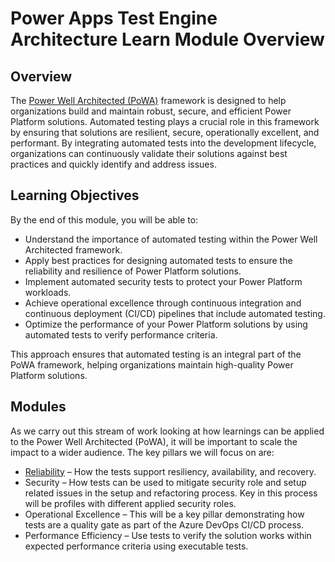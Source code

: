 # Power Apps Test Engine Architecture Learn Module Overview

## Overview
The [Power Well Architected (PoWA)](https://aka.ms/powa) framework is designed to help organizations build and maintain robust, secure, and efficient Power Platform solutions. Automated testing plays a crucial role in this framework by ensuring that solutions are resilient, secure, operationally excellent, and performant. By integrating automated tests into the development lifecycle, organizations can continuously validate their solutions against best practices and quickly identify and address issues.

## Learning Objectives
By the end of this module, you will be able to:

- Understand the importance of automated testing within the Power Well Architected framework.
- Apply best practices for designing automated tests to ensure the reliability and resilience of Power Platform solutions.
- Implement automated security tests to protect your Power Platform workloads.
- Achieve operational excellence through continuous integration and continuous deployment (CI/CD) pipelines that include automated testing.
- Optimize the performance of your Power Platform solutions by using automated tests to verify performance criteria.

This approach ensures that automated testing is an integral part of the PoWA framework, helping organizations maintain high-quality Power Platform solutions.

## Modules
As we carry out this stream of work looking at how learnings can be applied to the Power Well Architected (PoWA), it will be important to scale the impact to a wider audience. The key pillars we will focus on are:

- [Reliability](/powerfuldev-testing/learning/architecture/01-reliability) – How the tests support resiliency, availability, and recovery.
- Security – How tests can be used to mitigate security role and setup related issues in the setup and refactoring process. Key in this process will be profiles with different applied security roles.
- Operational Excellence – This will be a key pillar demonstrating how tests are a quality gate as part of the Azure DevOps CI/CD process.
- Performance Efficiency – Use tests to verify the solution works within expected performance criteria using executable tests.
